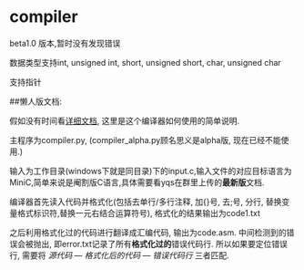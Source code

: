 # compiler

beta1.0 版本,暂时没有发现错误

数据类型支持int, unsigned int, short, unsigned short, char, unsigned char

支持指针

##懒人版文档:

假如没有时间看[详细文档](https://github.com/reklanirs/compiler/blob/master/%E7%BC%96%E8%AF%91%E5%99%A8%E7%9A%84%E8%82%B2%E6%88%90%E6%89%8B%E5%86%8C.md), 这里是这个编译器如何使用的简单说明.


主程序为compiler.py, (compiler_alpha.py顾名思义是alpha版, 现在已经不能使用.)

输入为工作目录(windows下就是同目录)下的input.c,输入文件的对应目标语言为MiniC,简单来说是阉割版C语言,具体需要看yqs在群里上传的**最新版**文档. 

编译器首先读入代码并格式化(包括去单行/多行注释, 加{}号, 去;号, 分行, 替换变量格式标识符,替换一元右结合运算符号), 格式化的结果输出为code1.txt

之后利用格式化过的代码进行翻译成汇编代码, 输出为code.asm. 中间检测到的错误会被抛出, 即error.txt记录了所有**格式化过的**错误代码行. 所以如果要定位错误行, 需要将 *源代码 — 格式化后的代码 — 错误代码行* 三者匹配.

